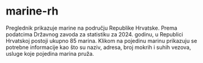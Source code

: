 # marine-rh
Preglednik prikazuje marine na području Republike Hrvatske. Prema podatcima Državnog zavoda za statistiku za 2024. godinu, u Republici Hrvatskoj postoji ukupno 85 marina. Klikom na pojedinu marinu prikazuju se potrebne informacije kao što su naziv, adresa, broj mokrih i suhih vezova, usluge koje pojedina marina pruža.
